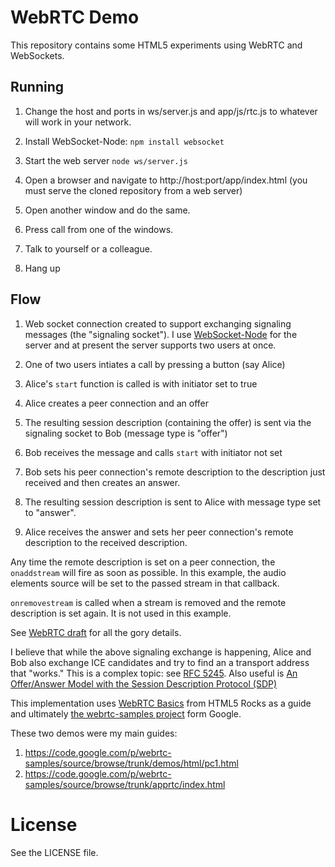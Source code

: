 # WebRTC Demo

This repository contains some HTML5 experiments using WebRTC and
WebSockets.

## Running

1. Change the host and ports in ws/server.js and app/js/rtc.js to
   whatever will work in your network.

2. Install WebSocket-Node: `npm install websocket`

2. Start the web server `node ws/server.js`

3. Open a browser and navigate to http://host:port/app/index.html
   (you must serve the cloned repository from a web server)

4. Open another window and do the same.

4. Press call from one of the windows.

5. Talk to yourself or a colleague.

6. Hang up

## Flow

1. Web socket connection created to support exchanging signaling
   messages (the "signaling socket"). I use
   [WebSocket-Node](https://github.com/Worlize/WebSocket-Node) for the
   server and at present the server supports two users at once.

2. One of two users intiates a call by pressing a button (say Alice)

3. Alice's `start` function is called is with initiator set to true

4. Alice creates a peer connection and an offer

5. The resulting session description (containing the offer) is sent
   via the signaling socket to Bob (message type is "offer")

6. Bob receives the message and calls `start` with initiator not set

7. Bob sets his peer connection's remote description to the
   description just received and then creates an answer.

8. The resulting session description is sent to Alice with message
   type set to "answer".

9. Alice receives the answer and sets her peer connection's remote
   description to the received description.

Any time the remote description is set on a peer connection, the `onaddstream`
will fire as soon as possible. In this example, the audio elements source will
be set to the passed stream in that callback.

`onremovestream` is called when a stream is removed and the remote description
is set again. It is not used in this example.

See [WebRTC draft](http://dev.w3.org/2011/webrtc/editor/webrtc.html)
for all the gory details.

I believe that while the above signaling exchange is happening, Alice
and Bob also exchange ICE candidates and try to find an a transport
address that "works." This is a complex topic: see
[RFC 5245](http://tools.ietf.org/html/rfc5245). Also useful is
[An Offer/Answer Model with the Session Description Protocol (SDP)](http://tools.ietf.org/html/rfc3264)

This implementation uses
[WebRTC Basics](http://www.html5rocks.com/en/tutorials/webrtc/basics/)
from HTML5 Rocks as a guide and ultimately
[the webrtc-samples project](https://code.google.com/p/webrtc-samples/source/browse/trunk/apprtc/)
form Google.

These two demos were my main guides:

1. https://code.google.com/p/webrtc-samples/source/browse/trunk/demos/html/pc1.html
2. https://code.google.com/p/webrtc-samples/source/browse/trunk/apprtc/index.html

# License

See the LICENSE file.
